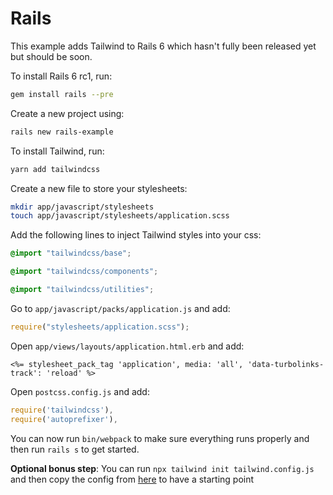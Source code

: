 # Rails

This example adds Tailwind to Rails 6 which hasn't fully been released yet but should be soon.

To install Rails 6 rc1, run:

```sh
gem install rails --pre
```

Create a new project using:

```sh
rails new rails-example
```

To install Tailwind, run:

```sh
yarn add tailwindcss
```

Create a new file to store your stylesheets:

```sh
mkdir app/javascript/stylesheets
touch app/javascript/stylesheets/application.scss
```

Add the following lines to inject Tailwind styles into your css:

```scss
@import "tailwindcss/base";

@import "tailwindcss/components";

@import "tailwindcss/utilities";
```

Go to `app/javascript/packs/application.js` and add:

```js
require("stylesheets/application.scss");
```

Open `app/views/layouts/application.html.erb` and add:

```erb
<%= stylesheet_pack_tag 'application', media: 'all', 'data-turbolinks-track': 'reload' %>
```

Open `postcss.config.js` and add:

```js
require('tailwindcss'),
require('autoprefixer'),
```

You can now run `bin/webpack` to make sure everything runs properly and then run `rails s` to get started.

**Optional bonus step**: You can run `npx tailwind init tailwind.config.js` and then copy the config from [here](https://github.com/tailwindcss/tailwindcss/blob/master/stubs/defaultConfig.stub.js) to have a starting point
